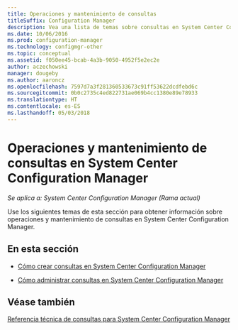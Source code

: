 ```yaml
---
title: Operaciones y mantenimiento de consultas
titleSuffix: Configuration Manager
description: Vea una lista de temas sobre consultas en System Center Configuration Manager. Enfoque en operaciones y mantenimiento.
ms.date: 10/06/2016
ms.prod: configuration-manager
ms.technology: configmgr-other
ms.topic: conceptual
ms.assetid: f050ee45-bcab-4a3b-9050-4952f5e2ec2e
author: aczechowski
manager: dougeby
ms.author: aaroncz
ms.openlocfilehash: 7597d7a3f281360533673c91ff53622dcdfebd6c
ms.sourcegitcommit: 0b0c2735c4ed822731ae069b4cc1380e89e78933
ms.translationtype: HT
ms.contentlocale: es-ES
ms.lasthandoff: 05/03/2018
---
```

# <a name="operations-and-maintenance-for-queries-in-system-center-configuration-manager"></a>Operaciones y mantenimiento de consultas en System Center Configuration Manager

*Se aplica a: System Center Configuration Manager (Rama actual)*

Use los siguientes temas de esta sección para obtener información sobre operaciones y mantenimiento de consultas en System Center Configuration Manager.  

## <a name="in-this-section"></a>En esta sección  

-   [Cómo crear consultas en System Center Configuration Manager](../../../core/servers/manage/create-queries.md)  

-   [Cómo administrar consultas en System Center Configuration Manager](../../../core/servers/manage/manage-queries.md)  

## <a name="see-also"></a>Véase también  
 [Referencia técnica de consultas para System Center Configuration Manager](../../../core/servers/manage/queries-technical-reference.md)
